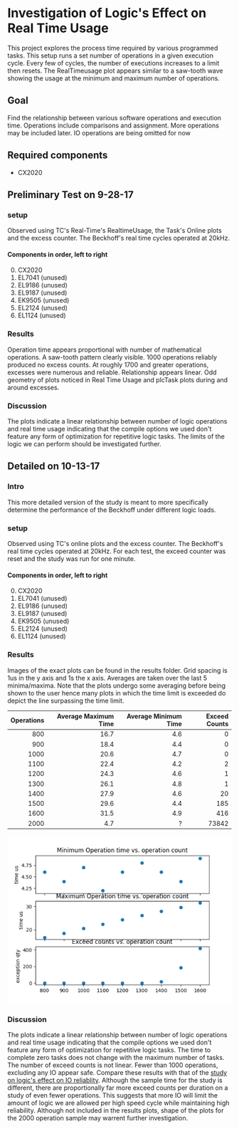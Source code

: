 # Investigation of Logic's Effect on Real Time Usage
This project explores the process time required by various programmed tasks. This setup runs a set number of operations in a given execution cycle. Every few of cycles, the number of executions increases to a limit then resets. The RealTimeusage plot appears similar to a saw-tooth wave showing the usage at the minimum and maximum number of operations.

## Goal
Find the relationship between various software operations and execution time. Operations include comparisons and assignment. More operations may be included later. IO operations are being omitted for now

## Required components
- CX2020

## Preliminary Test on 9-28-17
### setup
Observed using TC's Real-Time's RealtimeUsage, the Task's Online plots and the excess counter. The Beckhoff's real time cycles operated at 20kHz.

#### Components in order, left to right
0. CX2020
0. EL7041 (unused)
0. EL9186 (unused)
0. EL9187 (unused)
0. EK9505 (unused)
0. EL2124 (unused)
0. EL1124 (unused)


### Results
Operation time appears proportional with number of mathematical operations. A saw-tooth pattern clearly visible. 1000 operations reliably produced no excess counts. At roughly 1700 and greater operations, excesses were numerous and reliable. Relationship appears linear. Odd geometry of plots noticed in Real Time Usage and plcTask plots during and around excesses.

### Discussion
The plots indicate a linear relationship between number of logic operations and real time usage indicating that the compile options we used don't feature any form of optimization for repetitive logic tasks. The limits of the logic we can perform should be investigated further.



## Detailed on 10-13-17
### Intro
This more detailed version of the study is meant to more specifically determine the performance of the Beckhoff under different logic loads.

### setup
Observed using TC's online plots and the excess counter. The Beckhoff's real time cycles operated at 20kHz. For each test, the exceed counter was reset and the study was run for one minute.

#### Components in order, left to right
0. CX2020
0. EL7041 (unused)
0. EL9186 (unused)
0. EL9187 (unused)
0. EK9505 (unused)
0. EL2124 (unused)
0. EL1124 (unused)

### Results
Images of the exact plots can be found in the results folder. Grid spacing is 1us in the y axis and 1s the x axis. Averages are taken over the last 5 minima/maxima. Note that the plots undergo some averaging before being shown to the user hence many plots in which the time limit is exceeded do depict the line surpassing the time limit. 

| Operations | Average Maximum Time | Average Minimum Time | Exceed Counts
| ----: | -----: | ----: | ----:
| 800 | 16.7 | 4.6 | 0
| 900 | 18.4 | 4.4 | 0
| 1000 | 20.6 | 4.7 | 0
| 1100 | 22.4 | 4.2 | 2
| 1200 | 24.3 | 4.6 | 1
| 1300 | 26.1 | 4.8 | 1
| 1400 | 27.9 | 4.6 | 20
| 1500 | 29.6 | 4.4 | 185
| 1600 | 31.5 | 4.9 | 416
| 2000 | 4.7 | ? | 73842

![plot](https://raw.githubusercontent.com/slaclab/PMPS-prototype-testing/master/LogicEffectOnRealTimeUsage/rtu_results.png)


### Discussion
The plots indicate a linear relationship between number of logic operations and real time usage indicating that the compile options we used don't feature any form of optimization for repetitive logic tasks. The time to complete zero tasks does not change with the maximum number of tasks. The number of exceed counts is not linear. Fewer than 1000 operations, excluding any IO appear safe. Compare these results with that of the [study on logic's effect on IO reliablity](https://github.com/slaclab/PMPS-prototype-testing/tree/master/LogicEffectOnIOReliability#results-1). Although the sample time for the study is different, there are proportionally far more exceed counts per duration on a study of even fewer operations. This suggests that more IO will limit the amount of logic we are allowed per high speed cycle while maintaining high reliability. Although not included in the results plots, shape of the plots for the 2000 operation sample may warrent further investigation.
